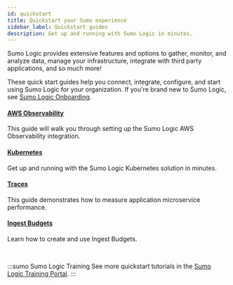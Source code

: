 ```yaml
---
id: quickstart
title: Quickstart your Sumo experience
sidebar_label: Quickstart guides
description: Get up and running with Sumo Logic in minutes.
---
```


Sumo Logic provides extensive features and options to gather, monitor, and analyze data, manage your infrastructure, integrate with third party applications, and so much more!

These quick start guides help you connect, integrate, configure, and start using Sumo Logic for your organization. If you're brand new to Sumo Logic, see [Sumo Logic Onboarding](/docs/get-started/onboarding).

<div className="box-wrapper" markdown="1">
<div className="box smallbox1 card">
  <div className="container">
  <h4><a href="/docs/observability/aws/quickstart">AWS Observability</a></h4>
  <p>This guide will walk you through setting up the Sumo Logic AWS Observability integration.</p>
  </div>
</div>
<div className="box smallbox2 card">
  <div className="container">
  <h4><a href="/docs/observability/kubernetes/quickstart">Kubernetes</a></h4>
  <p>Get up and running with the Sumo Logic Kubernetes solution in minutes.</p>
  </div>
</div>
<div className="box smallbox3 card">
  <div className="container">
    <h4><a href="/docs/apm/traces#quickstart">Traces</a></h4>
  <p>This guide demonstrates how to measure application microservice performance.</p>
  </div>
</div>
<div className="box smallbox4 card">
    <div className="container">
    <h4><a href="/docs/manage/ingestion-volume/ingest-budgets/quickstart">Ingest Budgets</a></h4>
    <p>Learn how to create and use Ingest Budgets.</p>
    </div>
  </div>
</div>

<br/>

:::sumo Sumo Logic Training
See more quickstart tutorials in the [Sumo Logic Training Portal](https://learn.sumologic.com/).
:::
